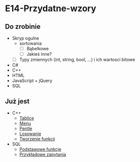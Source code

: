 # E14-Przydatne-wzory


## Do zrobinie
* Skryp ogulne
    * sortowania
        * [ ] Bąbelkowe
        * [ ] Jakieś inne?
    * [ ] Typy zmiennych (int, string, bool, ...) i ich wartosci bitowe
* C#
* C++
* HTML
* JavaScript + jQuery
* SQL


## Już jest
* C++
    * [Tablice](C++/tablice.cpp)
    * [Menu](C++/menu.cpp)
    * [Pentle](C++/pentle.cpp)
    * [Losowanie](C++/losowanie-liczb.cpp)
    * [Tworzenie funkcji](c++/tworzenie-funkcji.cpp)
* SQL
    * [Podstawowe funkcje](SQL/funkcje.txt)
    * [Przykładowe zapytania](SQL/przykładowe-zapytania.sql)